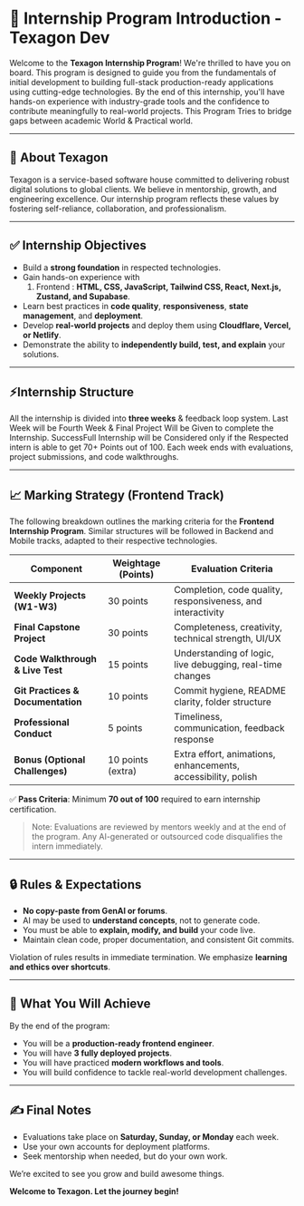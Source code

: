 # 📄 Internship Program Introduction - Texagon Dev

Welcome to the **Texagon Internship Program**! We're thrilled to have you on board. This program is designed to guide you from the fundamentals of initial development to building full-stack production-ready applications using cutting-edge technologies. By the end of this internship, you'll have hands-on experience with industry-grade tools and the confidence to contribute meaningfully to real-world projects. This Program Tries to bridge gaps between academic World & Practical world.

---

## 🔗 About Texagon

Texagon is a service-based software house committed to delivering robust digital solutions to global clients. We believe in mentorship, growth, and engineering excellence. Our internship program reflects these values by fostering self-reliance, collaboration, and professionalism.

---

## ✅ Internship Objectives

* Build a **strong foundation** in respected technologies.
* Gain hands-on experience with 
    1. Frontend : **HTML, CSS, JavaScript, Tailwind CSS, React, Next.js, Zustand, and Supabase**.
* Learn best practices in **code quality**, **responsiveness**, **state management**, and **deployment**.
* Develop **real-world projects** and deploy them using **Cloudflare, Vercel, or Netlify**.
* Demonstrate the ability to **independently build, test, and explain** your solutions.

---

## ⚡Internship Structure

All the internship is divided into **three weeks** & feedback loop system. Last Week will be Fourth Week & Final Project Will be Given to complete the Internship. SuccessFull Internship will be Considered only if the Respected intern is able to get 70+ Points out of 100.
Each week ends with evaluations, project submissions, and code walkthroughs.

---

## 📈 Marking Strategy (Frontend Track)

The following breakdown outlines the marking criteria for the **Frontend Internship Program**. Similar structures will be followed in Backend and Mobile tracks, adapted to their respective technologies.

| Component                         | Weightage (Points) | Evaluation Criteria                                           |
| --------------------------------- | ------------------ | ------------------------------------------------------------- |
| **Weekly Projects (W1-W3)**       | 30 points          | Completion, code quality, responsiveness, and interactivity   |
| **Final Capstone Project**        | 30 points          | Completeness, creativity, technical strength, UI/UX           |
| **Code Walkthrough & Live Test**  | 15 points          | Understanding of logic, live debugging, real-time changes     |
| **Git Practices & Documentation** | 10 points          | Commit hygiene, README clarity, folder structure              |
| **Professional Conduct**          | 5 points           | Timeliness, communication, feedback response                  |
| **Bonus (Optional Challenges)**   | 10 points (extra)  | Extra effort, animations, enhancements, accessibility, polish |

✅ **Pass Criteria**: Minimum **70 out of 100** required to earn internship certification.

> Note: Evaluations are reviewed by mentors weekly and at the end of the program. Any AI-generated or outsourced code disqualifies the intern immediately.

---

## 🔒 Rules & Expectations

* **No copy-paste from GenAI or forums**.
* AI may be used to **understand concepts**, not to generate code.
* You must be able to **explain, modify, and build** your code live.
* Maintain clean code, proper documentation, and consistent Git commits.

Violation of rules results in immediate termination. We emphasize **learning and ethics over shortcuts**.

---

## 🚀 What You Will Achieve

By the end of the program:

* You will be a **production-ready frontend engineer**.
* You will have **3 fully deployed projects**.
* You will have practiced **modern workflows and tools**.
* You will build confidence to tackle real-world development challenges.

---

## ✍️ Final Notes

* Evaluations take place on **Saturday, Sunday, or Monday** each week.
* Use your own accounts for deployment platforms.
* Seek mentorship when needed, but do your own work.

We’re excited to see you grow and build awesome things.

**Welcome to Texagon. Let the journey begin!**
